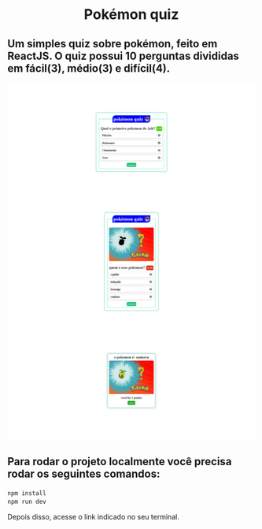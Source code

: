 <h1 style='text-align: center'>Pokémon quiz</h1>

## Um simples quiz sobre pokémon, feito em ReactJS. O quiz possui 10 perguntas divididas em fácil(3), médio(3) e difícil(4).

<div>
  <img src='./src/assets/img/quizImage-1.png'/>
  <img src='./src/assets/img/quizImage-2.png'/>
  <img src='./src/assets/img/quizImage-3.png'/>
</div>

## Para rodar o projeto localmente você precisa rodar os seguintes comandos:

```bash
npm install
npm run dev
```

Depois disso, acesse o link indicado no seu terminal.